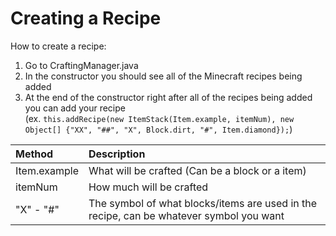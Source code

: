 # Creating a Recipe

How to create a recipe:  

1. Go to CraftingManager.java  
2. In the constructor you should see all of the Minecraft recipes being added  
3. At the end of the constructor right after all of the recipes being added you can add your recipe  
(ex. `this.addRecipe(new ItemStack(Item.example, itemNum), new Object[] {"XX", "##", "X", Block.dirt, "#", Item.diamond});`)

| Method    | Description   |
| :---      | :--           |
| Item.example      | What will be crafted (Can be a block or a item)      |
| itemNum      | How much will be crafted      |
| "X" - "#"      | The symbol of what blocks/items are used in the recipe, can be whatever symbol you want      |